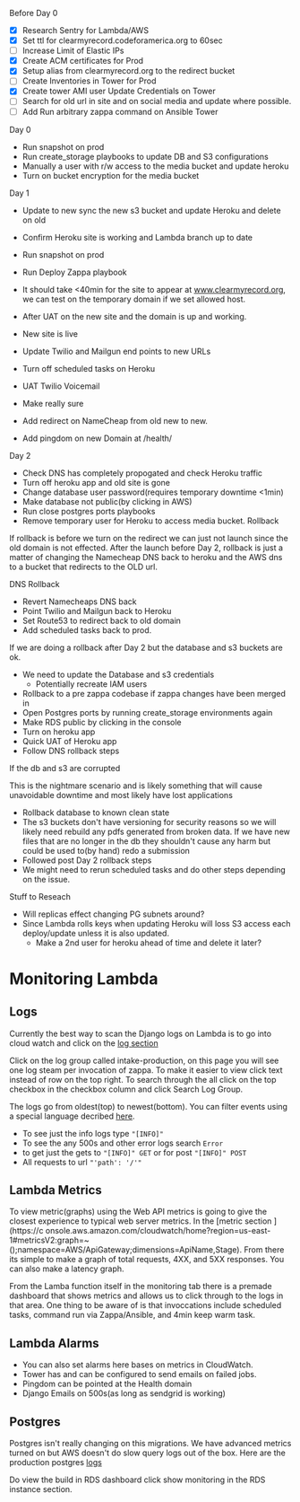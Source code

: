 Before Day 0
- [x] Research Sentry for Lambda/AWS
- [x] Set ttl for clearmyrecord.codeforamerica.org to 60sec
- [ ] Increase Limit of Elastic IPs
- [x] Create ACM certificates for Prod
- [x] Setup alias from clearmyrecord.org to the redirect bucket
- [ ] Create Inventories in Tower for Prod
- [x] Create tower AMI user Update Credentials on Tower
- [ ] Search for old url in site and on social media and update where possible.
- [ ] Add Run arbitrary zappa command on Ansible Tower

Day 0

- Run snapshot on prod
- Run create_storage playbooks to update DB and S3 configurations
- Manually a user with r/w access to the media bucket and update heroku
- Turn on bucket encryption for the media bucket

Day 1

- Update to new sync the new s3 bucket and update Heroku and delete on old
- Confirm Heroku site is working and Lambda branch up to date
- Run snapshot on prod
- Run Deploy Zappa playbook
- It should take <40min for the site to appear at www.clearmyrecord.org, we can test on the temporary domain if we set allowed host.
- After UAT on the new site and the domain is up and working.
- New site is live

- Update Twilio and Mailgun end points to new URLs
- Turn off scheduled tasks on Heroku
- UAT Twilio Voicemail

- Make really sure
- Add redirect on NameCheap from old new to new.
- Add pingdom on new Domain at /health/

Day 2

- Check DNS has completely propogated and check Heroku traffic
- Turn off heroku app and old site is gone
- Change database user password(requires temporary downtime <1min)
- Make database not public(by clicking in AWS)
- Run close postgres ports playbooks
- Remove temporary user for Heroku to access media bucket.
Rollback

If rollback is  before we turn on the redirect we can just not launch since the old domain is not effected.  After the launch before Day 2, rollback is just a matter of changing the Namecheap DNS back to heroku and the AWS dns to a bucket that redirects to the OLD url.

DNS Rollback

- Revert Namecheaps DNS back
- Point Twilio and Mailgun back to Heroku
- Set Route53 to redirect back to old domain
- Add scheduled tasks back to prod.

If we are doing a rollback after Day 2 but the database and s3 buckets are ok.

- We need to update the Database and s3 credentials
  - Potentially recreate IAM users
- Rollback to a pre zappa codebase if zappa changes have been merged in
- Open Postgres ports by running create_storage environments again
- Make RDS public by clicking in the console
- Turn on heroku app
- Quick UAT of Heroku app
- Follow DNS rollback steps

If the db and s3 are corrupted

This is the nightmare scenario and is likely something that will cause unavoidable downtime and most likely have lost applications

- Rollback database to known clean state
- The s3 buckets don't have versioning for security reasons so we will likely need rebuild any pdfs generated from broken data.  If we have new files that are no longer in the db they shouldn't cause any harm but could be used to(by hand) redo a submission
- Followed post Day 2 rollback steps
- We might need to rerun scheduled tasks and do other steps depending on the issue.

Stuff to Reseach

- Will replicas effect changing PG subnets around?
- Since Lambda rolls keys when updating Heroku will loss S3 access each deploy/update unless it is also updated.
  - Make a 2nd user for heroku ahead of time and delete it later?

# Monitoring Lambda

## Logs 

Currently the best way to scan the Django logs on Lambda is to go into cloud watch and click on the [log section](https://console.aws.amazon.com/cloudwatch/home?region=us-east-1#logs:)

Click on the log group called intake-production, on this page you will see one log steam per invocation of zappa.  To make it easier to view click text instead of row  on the top right.  To search through the all click on the top checkbox in the checkbox column and click Search Log Group.

The logs go from oldest(top) to newest(bottom).  You can filter events using a special language decribed [here](https://docs.aws.amazon.com/console/cloudwatch/logs/patternSyntax).

- To see just the info logs type `"[INFO]"`
- To see the any 500s and other error logs search  `Error`
- to get just the gets to `"[INFO]" GET` or for post `"[INFO]" POST`
- All requests to url `"'path': '/'"`

## Lambda Metrics

To view metric(graphs) using the Web API metrics is going to give the closest experience to typical web server metrics. In the [metric section ](https://c  onsole.aws.amazon.com/cloudwatch/home?region=us-east-1#metricsV2:graph=~();namespace=AWS/ApiGateway;dimensions=ApiName,Stage). From there its simple to make a graph of total requests, 4XX, and 5XX responses.  You can also make a latency graph.

From the Lamba function itself in the monitoring tab there is a premade dashboard that shows metrics and allows us to click through to the logs in that area.  One thing to be aware of is that invoccations include scheduled tasks, command run via Zappa/Ansible, and 4min keep warm task.


## Lambda Alarms

- You can also set alarms here bases on metrics in CloudWatch.
- Tower has and can be configured to send emails on failed jobs.
- Pingdom can be pointed at the Health domain
- Django Emails on 500s(as long as sendgrid is working)

## Postgres

Postgres isn't really changing on this migrations.  We have advanced metrics turned on but AWS doesn't do slow query logs out of the box.  Here are the production postgres [logs](https://console.aws.amazon.com/rds/home?region=us-east-1#dbinstance:id=cmr-production-r1-database;view=logs)

Do view the build in RDS dashboard click show monitoring in the RDS instance section.

